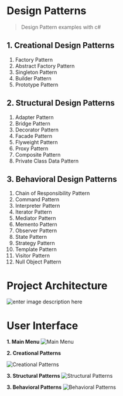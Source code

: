 
# Design Patterns
> Design Pattern examples with c#
## 1. Creational Design Patterns
 1. Factory Pattern
 2. Abstract Factory Pattern
 3. Singleton Pattern
 4. Builder Pattern
 5. Prototype Pattern
## 2. Structural Design Patterns
 1. Adapter Pattern
 2. Bridge Pattern
 3. Decorator Pattern
 4. Facade Pattern
 5. Flyweight Pattern
 6. Proxy Pattern
 7. Composite Pattern
 8. Private Class Data Pattern
## 3. Behavioral Design Patterns
 1. Chain of Responsibility Pattern
 2. Command Pattern
 3. Interpreter Pattern
 4. Iterator Pattern
 5. Mediator Pattern
 6. Memento Pattern
 7. Observer Pattern
 8. State Pattern
 9. Strategy Pattern
 10. Template Pattern
 11. Visitor Pattern
 12. Null Object Pattern

# Project Architecture
![enter image description here](https://lh3.googleusercontent.com/58xEK5yI5xHTf71QtHrKJx0FAZEIKmGL3lBDjTtwnoBrFjG6To6kk0oFPK-eHOiefGc90fT3gWsj "Project Architecture")

# User Interface

 **1. Main Menu**
![Main Menu](https://lh3.googleusercontent.com/N96bFdoQ5_csAm4aAdXMvnArE0lBsx3reHb1MpYWRbUuf4Kbpw8ZFcE1C4OcxahEAuoxa83mRmC2 "Main Menu")

**2. Creational Patterns**

![Creational Patterns](https://lh3.googleusercontent.com/4Sw3BmPWhjr0IGV-Ds11t0LKjI_iCb_Kdx1-IslORs2bCnOR-3dhrGP8mNeCJHEnyeo-rL2daPFD "Creational Patterns")

**3. Structural Patterns**
![Structural Patterns](https://lh3.googleusercontent.com/xhKdIZgiEHC7L7E098OInDH9r0CnE2ZXPTDQIQrRCDT2uzqmKd3sZNFiIB1WVO73SiegXdQA3rui "Structural Patterns")

**3. Behavioral Patterns**
![Behavioral Patterns](https://lh3.googleusercontent.com/_CR4T7ekikHhO9x_9EFurBYWrIpMWR6Z98CabfLwLO789WbOhZBeBL1zoFtcbiMve6go0Dff3sNz "Behavioral Patterns")